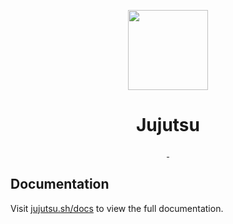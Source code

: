 <p align="center">
  <a href="https://jujutsu.sh">
    <picture>
      <source media="(prefers-color-scheme: dark)" srcset="https://jujutsu.sh">
      <img src="https://jujutsu.sh" height="128">
    </picture>
  </a>
  <h1 align="center">Jujutsu</h1>
</p>

<p align="center">
  <!-- <a aria-label="Jujutsu logo" href="https://jujutsu.sh">
    <img src="https://img.shields.io/badge/MADE%20BY%20VAJITSU-000000.svg?style=for-the-badge&logo=node&labelColor=000">
  </a> -->
  <a aria-label="NPM version" href="https://www.npmjs.com/package/jujutsu">
    <img alt="" src="https://img.shields.io/npm/v/jujutsu.svg?style=for-the-badge&labelColor=000000">
  </a>
  <a aria-label="License" href="https://github.com/vajitsu/jujutsu/blob/canary/license.md">
    <img alt="" src="https://img.shields.io/npm/l/jujutsu.svg?style=for-the-badge&labelColor=000000">
  </a>
</p>

## Documentation

Visit [jujutsu.sh/docs](https://jujutsu.sh/docs) to view the full documentation.
